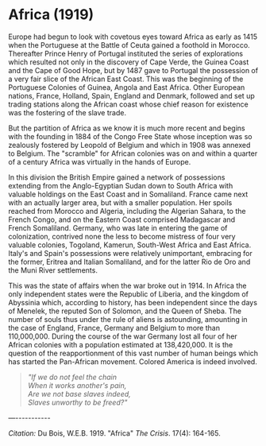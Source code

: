 # Africa (1919)

Europe had begun to look with covetous eyes toward Africa as early as 1415 when the Portuguese at the Battle of Ceuta gained a foothold in Morocco. Thereafter Prince Henry of Portugal instituted the series of explorations which resulted not only in the discovery of Cape Verde, the Guinea Coast and the Cape of Good Hope, but by 1487 gave to Portugal the possession of a very fair slice of the African East Coast. This was the beginning of the Portuguese Colonies of Guinea, Angola and East Africa. Other European nations, France, Holland, Spain, England and Denmark, followed and set up trading stations along the African coast whose chief reason for existence was the fostering of the slave trade.

But the partition of Africa as we know it is much more recent and begins with the founding in 1884 of the Congo Free State whose inception was so zealously fostered by Leopold of Belgium and which in 1908 was annexed to Belgium. The "scramble" for African colonies was on and within a quarter of a century Africa was virtually in the hands of Europe.

In this division the British Empire gained a network of possessions extending from the Anglo-Egyptian Sudan down to South Africa with valuable holdings on the East Coast and in Somaliland. France came next with an actually larger area, but with a smaller population. Her spoils reached from Morocco and Algeria, including the Algerian Sahara, to the French Congo, and on the Eastern Coast comprised Madagascar and French Somaliland. Germany, who was late in entering the game of colonization, contrived none the less to become mistress of four very valuable colonies, Togoland, Kamerun, South-West Africa and East Africa. Italy's and Spain's possessions were relatively unimportant, embracing for the former, Eritrea and Italian Somaliland, and for the latter Rio de Oro and the Muni River settlements.

This was the state of affairs when the war broke out in 1914. In Africa the only independent states were the Republic of Liberia, and the kingdom of Abyssinia which, according to history, has been independent since the days of Menelek, the reputed Son of Solomon, and the Queen of Sheba. The number of souls thus under the rule of aliens is astounding, amounting in the case of England, France, Germany and Belgium to more than 110,000,000. During the course of the war Germany lost all four of her African colonies with a population estimated at 138,420,000. It is the question of the reapportionment of this vast number of human beings which has started the Pan-African movement. Colored America is indeed involved.

> *"If we do not feel the chain*  
> *When it works another's pain,*  
> *Are we not base slaves indeed,*  
> *Slaves unworthy to be freed?"*  

—-----------  

*Citation:* Du Bois, W.E.B. 1919. "Africa" *The Crisis*. 17(4): 164-165.
